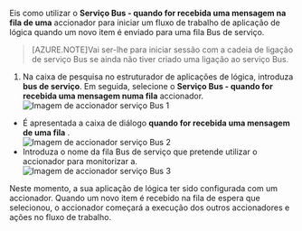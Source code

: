 Eis como utilizar o **Serviço Bus - quando for recebida uma mensagem na fila de uma** accionador para iniciar um fluxo de trabalho de aplicação de lógica quando um novo item é enviado para uma fila Bus de serviço.  

>[AZURE.NOTE]Vai ser-lhe para iniciar sessão com a cadeia de ligação de serviço Bus se ainda não tiver criado uma ligação ao serviço Bus.  

1. Na caixa de pesquisa no estruturador de aplicações de lógica, introduza **bus de serviço**. Em seguida, selecione o **Serviço Bus - quando for recebida uma mensagem numa fila** accionador.  
![Imagem de accionador serviço Bus 1](./media/connectors-create-api-servicebus/trigger-1.png)   
- É apresentada a caixa de diálogo **quando for recebida uma mensagem de uma fila** .  
![Imagem de accionador serviço Bus 2](./media/connectors-create-api-servicebus/trigger-2.png)   
- Introduza o nome da fila Bus de serviço que pretende utilizar o accionador para monitorizar a.   
![Imagem de accionador serviço Bus 3](./media/connectors-create-api-servicebus/trigger-3.png)   

Neste momento, a sua aplicação de lógica ter sido configurada com um accionador. Quando um novo item é recebido na fila de espera que selecionou, o accionador começará a execução dos outros accionadores e ações no fluxo de trabalho.    

